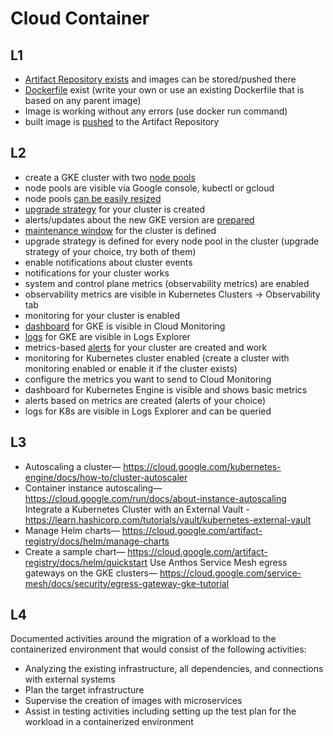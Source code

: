# Cloud Container  
## L1  
- [Artifact Repository exists](https://github.com/o-lenczyk/peex/blob/main/CloudContainer/repo.tf#L1) and images can be stored/pushed there
- [Dockerfile](CloudBuild/Dockerfile) exist (write your own or use an existing Dockerfile that is based on any parent image)
- Image is working without any errors (use docker run command)
- built image is [pushed](https://github.com/o-lenczyk/peex/blob/main/CloudContainer/repo.tf#L1) to the Artifact Repository
  
## L2  
- create a GKE cluster with two [node pools](https://github.com/o-lenczyk/peex/blob/main/CloudContainer/gke.tf#L32)
- node pools are visible via Google console, kubectl or gcloud
- node pools [can be easily resized](https://github.com/o-lenczyk/peex/blob/main/CloudContainer/gke.tf#L37)
- [upgrade strategy](https://github.com/o-lenczyk/peex/blob/main/CloudContainer/gke.tf#L40) for your cluster is created
- alerts/updates about the new GKE version are [prepared](https://github.com/o-lenczyk/peex/blob/main/CloudContainer/gke.tf#L18)
- [maintenance window](https://github.com/o-lenczyk/peex/blob/main/CloudContainer/gke.tf#L25) for the cluster is defined
- upgrade strategy is defined for every node pool in the cluster (upgrade strategy of your choice, try both of them)
- enable notifications about cluster events
- notifications for your cluster works
- system and control plane metrics (observability metrics) are enabled
- observability metrics are visible in Kubernetes Clusters -> Observability tab
- monitoring for your cluster is enabled
- [dashboard](screenshots/monitoring.png) for GKE is visible in Cloud Monitoring
- [logs](screenshots/logs.png) for GKE are visible in Logs Explorer
- metrics-based [alerts](screenshots/alert.png) for your cluster are created and work
- monitoring for Kubernetes cluster enabled (create a cluster with monitoring enabled or enable it if the cluster exists)
- configure the metrics you want to send to Cloud Monitoring
- dashboard for Kubernetes Engine is visible and shows basic metrics
- alerts based on metrics are created (alerts of your choice)
- logs for K8s are visible in Logs Explorer and can be queried


## L3
- Autoscaling a cluster— https://cloud.google.com/kubernetes-engine/docs/how-to/cluster-autoscaler
- Container instance autoscaling— https://cloud.google.com/run/docs/about-instance-autoscaling
Integrate a Kubernetes Cluster with an External Vault - https://learn.hashicorp.com/tutorials/vault/kubernetes-external-vault
- Manage Helm charts— https://cloud.google.com/artifact-registry/docs/helm/manage-charts
- Create a sample chart— https://cloud.google.com/artifact-registry/docs/helm/quickstart
Use Anthos Service Mesh egress gateways on the GKE clusters— https://cloud.google.com/service-mesh/docs/security/egress-gateway-gke-tutorial

## L4
Documented activities around the migration of a workload to the containerized environment that would consist of the following activities:
- Analyzing the existing infrastructure, all dependencies, and connections with external systems
- Plan the target infrastructure
- Supervise the creation of images with microservices
- Assist in testing activities including setting up the test plan for the workload in a containerized environment
